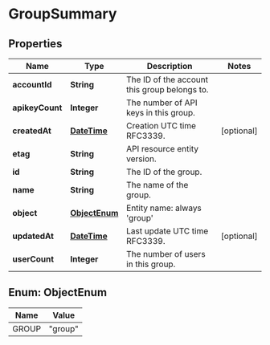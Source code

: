 
# GroupSummary

## Properties
Name | Type | Description | Notes
------------ | ------------- | ------------- | -------------
**accountId** | **String** | The ID of the account this group belongs to. | 
**apikeyCount** | **Integer** | The number of API keys in this group. | 
**createdAt** | [**DateTime**](DateTime.md) | Creation UTC time RFC3339. |  [optional]
**etag** | **String** | API resource entity version. | 
**id** | **String** | The ID of the group. | 
**name** | **String** | The name of the group. | 
**object** | [**ObjectEnum**](#ObjectEnum) | Entity name: always &#39;group&#39; | 
**updatedAt** | [**DateTime**](DateTime.md) | Last update UTC time RFC3339. |  [optional]
**userCount** | **Integer** | The number of users in this group. | 


<a name="ObjectEnum"></a>
## Enum: ObjectEnum
Name | Value
---- | -----
GROUP | &quot;group&quot;



